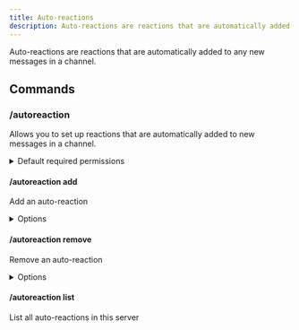 ```yaml
---
title: Auto-reactions
description: Auto-reactions are reactions that are automatically added to any new messages in a channel.
---
```


Auto-reactions are reactions that are automatically added to any new messages in a channel.

## Commands

### /autoreaction

Allows you to set up reactions that are automatically added to new messages in a channel.

<details><summary>Default required permissions</summary>

- **Manage channels**

</details>

#### /autoreaction add

Add an auto-reaction

<details><summary>Options</summary>

- **channel\***: The channel in which the reactions will be added to messages
- **emoji\***: The emoji to react with (to add multiple: separate them by commas, e.g.: ✅,❌)

</details>

#### /autoreaction remove

Remove an auto-reaction

<details><summary>Options</summary>

- **channel\***: The channel in which the reactions were supposed to be added to messages
- **emoji\***: The emoji that was supposed to be reacted with

</details>

#### /autoreaction list

List all auto-reactions in this server
